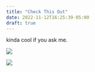 ```yaml
---
title: "Check This Out"
date: 2022-11-12T16:25:39-05:00
draft: true
---
```


kinda cool if you ask me.  

![](/ima_ce1fb43.jpeg)  


![](/ima_c81ba82.jpeg)
